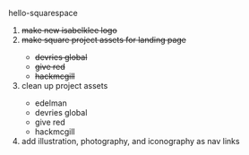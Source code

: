 hello-squarespace
<ol>
<li><s>make new isabelklee logo</s></li>
<li><s>make square project assets for landing page</s></li>
  <ul>
  <li><s>devries global</s></li>
  <li><s>give red</s></li>
  <li><s>hackmcgill</s></li>
  </ul>
<li>clean up project assets</li>
  <ul>
  <li>edelman</li>
  <li>devries global</li>
  <li>give red</li>
  <li>hackmcgill</li>
  </ul>
<li>add illustration, photography, and iconography as nav links</li>
